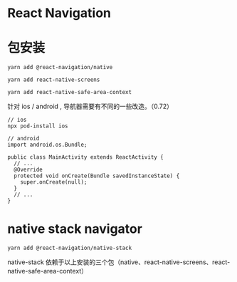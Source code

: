 # React Navigation

# 包安装

```
yarn add @react-navigation/native

yarn add react-native-screens

yarn add react-native-safe-area-context
```

针对 ios / android , 导航器需要有不同的一些改造。（0.72）

```
// ios
npx pod-install ios

// android
import android.os.Bundle;

public class MainActivity extends ReactActivity {
  // ...
  @Override
  protected void onCreate(Bundle savedInstanceState) {
    super.onCreate(null);
  }
  // ...
}
```

# native stack navigator

```
yarn add @react-navigation/native-stack
```
native-stack 依赖于以上安装的三个包（native、react-native-screens、react-native-safe-area-context）

